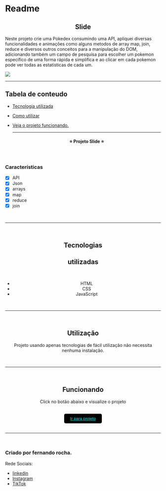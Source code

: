 # Readme

 <h2 align="center">Slide</h2>

<P  align="center">

Neste projeto crie uma Pokedex consumindo uma API, apliquei diversas funcionalidades e animações como alguns metodos de array map, join, reduce e diversos outros conceitos para a manipulação do DOM, adicionando também um campo de pesquisa para escolher um pokemon especifico de uma forma rápida e simplifica e ao clicar em cada pokemon pode ver todas as estatísticas de cada um.
</P>

<img src="readme/pokedex.gif">

<hr>

## Tabela de conteudo

- [Tecnologia utilizada](#tecnologias)
- [Como utilizar](#utilização)
- [Veja o projeto funcionando.](#funcionando)

   <hr>

   <h4 align="center">&#11088 Projeto Slide &#11088 </h4>
   </br>

### Características

- [x] API
- [x] Json
- [x] arrays
- [x] map
- [x] reduce
- [x] join

 <br>

<hr>
<br>
 <div align="center">
 
 ## Tecnologias 
 
 <h2>utilizadas</h2><br>

- HTML<br>
- CSS<br>
- JavaScript<br>
</div>
<div align="center">
<br>
<hr>
<br>

## Utilização

<p>Projeto usando apenas tecnologias de fácil utilização não necessita nenhuma instalação.</p>
 </div>
 <div align="center">
  <br>
 <hr>
 <br>

## Funcionando

  <p>Click no botão abaixo e visualize o projeto </p>
<br>
  <button  style="padding:8px 20px; border-radius:5px; border:none; background:black;"><a style="color:aqua;" target="_blank" href="https://fernandoroch.github.io/pokedex/">Ir para projeto</a>
  </button>
  </div>

  <br>
 <hr>
 <br>

### Criado por fernando rocha.

Rede Sociais:

- <a target="_blank"  href="https://www.linkedin.com/feed/?trk=404_page">linkedin</a>
- <a target="_blank"  href="https://www.instagram.com/_daycode_/">Instagram</a>
- <a target="_blank"  href="https://www.tiktok.com/@_daycode_">TikTok</a>
